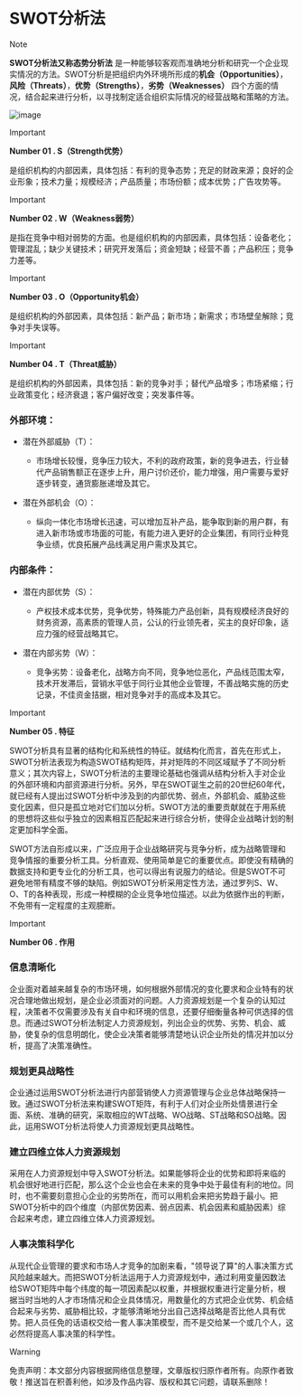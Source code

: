 # SWOT分析法
> [!NOTE]
> **SWOT分析法又称态势分析法**
是一种能够较客观而准确地分析和研究一个企业现实情况的方法。SWOT分析是把组织内外环境所形成的**机会（Opportunities）**，**风险（Threats）**，**优势（Strengths）**，**劣势（Weaknesses）** 四个方面的情况，结合起来进行分析，以寻找制定适合组织实际情况的经营战略和策略的方法。

![image](https://github.com/user-attachments/assets/4925ab00-accc-4523-b0c2-06c563c0ad93)

> [!IMPORTANT]
>  **Number 01 . S（Strength优势）**


是组织机构的内部因素，具体包括：有利的竞争态势；充足的财政来源；良好的企业形象；技术力量；规模经济；产品质量；市场份额；成本优势；广告攻势等。

> [!IMPORTANT]
>  **Number 02 . W（Weakness弱势）**

是指在竞争中相对弱势的方面。也是组织机构的内部因素，具体包括：设备老化；管理混乱；缺少关键技术；研究开发落后；资金短缺；经营不善；产品积压；竞争力差等。

> [!IMPORTANT]
> **Number 03 . O（Opportunity机会）**

是组织机构的外部因素，具体包括：新产品；新市场；新需求；市场壁垒解除；竞争对手失误等。

> [!IMPORTANT]
>  **Number 04 . T（Threat威胁）**

是组织机构的外部因素，具体包括：新的竞争对手；替代产品增多；市场紧缩；行业政策变化；经济衰退；客户偏好改变；突发事件等。

### 外部环境：

 - 潜在外部威胁（T）：

   - 市场增长较慢，竞争压力较大，不利的政府政策，新的竞争进去，行业替代产品销售额正在逐步上升，用户讨价还价，能力增强，用户需要与爱好逐步转变，通货膨胀递增及其它。

 - 潜在外部机会（O）：

   - 纵向一体化市场增长迅速，可以增加互补产品，能争取到新的用户群，有进入新市场或市场面的可能，有能力进入更好的企业集团，有同行业种竞争业绩，优良拓展产品线满足用户需求及其它。

### 内部条件：

 - 潜在内部优势（S）：

   - 产权技术成本优势，竞争优势，特殊能力产品创新，具有规模经济良好的财务资源，高素质的管理人员，公认的行业领先者，买主的良好印象，适应力强的经营战略其它。

 - 潜在内部劣势（W）：

   - 竞争劣势：设备老化，战略方向不同，竞争地位恶化，产品线范围太窄，技术开发滞后，营销水平低于同行业其他企业管理，不善战略实施的历史记录，不佳资金拮据，相对竞争对手的高成本及其它。

> [!IMPORTANT]
>  **Number 05 . 特征**

SWOT分析具有显著的结构化和系统性的特征。就结构化而言，首先在形式上，SWOT分析法表现为构造SWOT结构矩阵，并对矩阵的不同区域赋予了不同分析意义；其次内容上，SWOT分析法的主要理论基础也强调从结构分析入手对企业的外部环境和内部资源进行分析。另外，早在SWOT诞生之前的20世纪60年代，就已经有人提出过SWOT分析中涉及到的内部优势、弱点，外部机会、威胁这些变化因素，但只是孤立地对它们加以分析。SWOT方法的重要贡献就在于用系统的思想将这些似乎独立的因素相互匹配起来进行综合分析，使得企业战略计划的制定更加科学全面。

SWOT方法自形成以来，广泛应用于企业战略研究与竞争分析，成为战略管理和竞争情报的重要分析工具。分析直观、使用简单是它的重要优点。即使没有精确的数据支持和更专业化的分析工具，也可以得出有说服力的结论。但是SWOT不可避免地带有精度不够的缺陷。例如SWOT分析采用定性方法，通过罗列S、W、O、T的各种表现，形成一种模糊的企业竞争地位描述。以此为依据作出的判断，不免带有一定程度的主观臆断。

> [!IMPORTANT]
>  **Number 06 . 作用**

### 信息清晰化
企业面对着越来越复杂的市场环境，如何根据外部情况的变化要求和企业特有的状况合理地做出规划，是企业必须面对的问题。人力资源规划是一个复杂的认知过程，决策者不仅需要涉及有关自中和环境的信息，还要仔细衡量各种可供选择的信息。而通过SWOT分析法制定人力资源规划，列出企业的优势、劣势、机会、威胁，使复杂的信息明朗化，使企业决策者能够清楚地认识企业所处的情况并加以分析，提高了决策准确性。

### 规划更具战略性
企业通过运用SWOT分析法进行内部营销使人力资源管理与企业总体战略保持一致。通过SWOT分析法来构建SWOT矩阵，有利于人们对企业所处情景进行全面、系统、准确的研究，采取相应的WT战略、WO战略、ST战略和SO战略。因此，运用SWOT分析法将使人力资源规划更具战略性。

### 建立四维立体人力资源规划
采用在人力资源规划中导入SWOT分析法。如果能够将企业的优势和即将来临的机会很好地进行匹配，那么这个企业也会在未来的竞争中处于最佳有利的地位。同时，也不需要刻意担心企业的劣势所在，而可以用机会来把劣势趋于最小。把SWOT分析中的四个维度（内部优势因素、弱点因素、机会因素和威胁因素）综合起来考虑，建立四维立体人力资源规划。

### 人事决策科学化
从现代企业管理的要求和市场人才竞争的加剧来看，"领导说了算"的人事决策方式风险越来越大。而把SWOT分析法运用于人力资源规划中，通过利用变量因数法给SWOT矩阵中每个纬度的每一项因素配以权重，并根据权重进行定量分析，根据当时当地的人才市场情况和企业具体情况，用数量化的方式把企业优势、机会结合起来与劣势、威胁相比较，才能够清晰地分出自己选择战略是否比他人具有优势。把人员任免的话语权交给一套人事决策模型，而不是交给某一个或几个人，这必然将提高人事决策的科学性。

> [!WARNING]
>免责声明：本文部分内容根据网络信息整理，文章版权归原作者所有。向原作者致敬！推送旨在积善利他，如涉及作品内容、版权和其它问题，请联系删除！